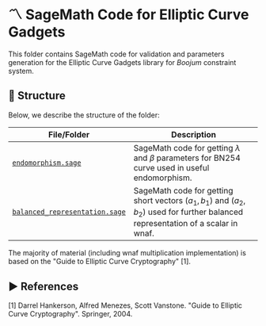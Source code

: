 # :part_alternation_mark: SageMath Code for Elliptic Curve Gadgets

This folder contains SageMath code for validation and parameters generation for the Elliptic Curve Gadgets library for _Boojum_ constraint system.

## :file_folder: Structure

Below, we describe the structure of the folder:

| File/Folder | Description |
|-------------|-------------|
| [`endomorphism.sage`](endomorphism.sage) | SageMath code for getting $\lambda$ and $\beta$ parameters for BN254 curve used in useful endomorphism. |
| [`balanced_representation.sage`](balanced_representation.sage) | SageMath code for getting short vectors $(a_1,b_1)$ and $(a_2,b_2)$ used for further balanced representation of a scalar in wnaf. |

The majority of material (including wnaf multiplication implementation) is based on the "Guide to Elliptic Curve Cryptography" [1].

## :arrow_forward: References

[1] Darrel Hankerson, Alfred Menezes, Scott Vanstone. "Guide to Elliptic Curve Cryptography". Springer, 2004.
